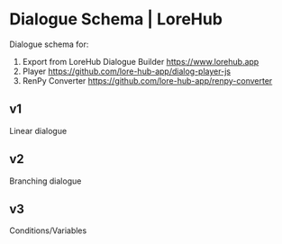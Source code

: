 # Dialogue Schema | LoreHub
Dialogue schema for:
1. Export from LoreHub Dialogue Builder https://www.lorehub.app
2. Player https://github.com/lore-hub-app/dialog-player-js
3. RenPy Converter https://github.com/lore-hub-app/renpy-converter



## v1
Linear dialogue

## v2
Branching dialogue

## v3
Conditions/Variables

